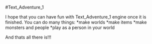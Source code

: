#Text_Adventure_1

I hope that you can have fun with Text_Adventure_1 engine once it is finished. You can do many things:
*make worlds
*make items
*make monsters and people
*play as a person in your world

And thats all there is!!!